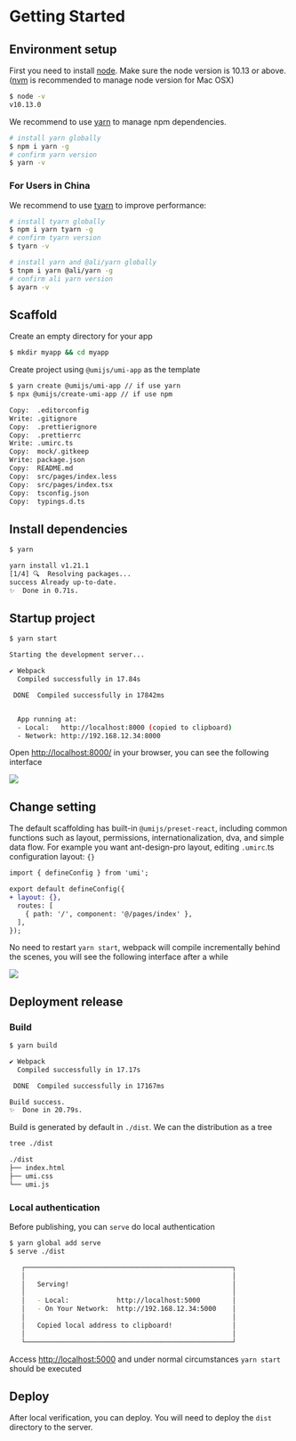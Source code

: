 # Getting Started

## Environment setup

First you need to install [node](https://nodejs.org/en/). Make sure the node version is 10.13 or above. ([nvm](https://github.com/creationix/nvm) is recommended to manage node version for Mac OSX)

```bash
$ node -v
v10.13.0
```

We recommend to use [yarn](https://github.com/yarnpkg/yarn) to manage npm dependencies.

```bash
# install yarn globally
$ npm i yarn -g
# confirm yarn version
$ yarn -v
```

### For Users in China

We recommend to use [tyarn](https://github.com/yiminghe/tyarn) to improve performance:

```bash
# install tyarn globally
$ npm i yarn tyarn -g
# confirm tyarn version
$ tyarn -v

# install yarn and @ali/yarn globally
$ tnpm i yarn @ali/yarn -g
# confirm ali yarn version
$ ayarn -v
```

## Scaffold

Create an empty directory for your app

```bash
$ mkdir myapp && cd myapp
```

Create project using `@umijs/umi-app` as the template

```bash
$ yarn create @umijs/umi-app // if use yarn
$ npx @umijs/create-umi-app // if use npm

Copy:  .editorconfig
Write: .gitignore
Copy:  .prettierignore
Copy:  .prettierrc
Write: .umirc.ts
Copy:  mock/.gitkeep
Write: package.json
Copy:  README.md
Copy:  src/pages/index.less
Copy:  src/pages/index.tsx
Copy:  tsconfig.json
Copy:  typings.d.ts
```

## Install dependencies

```bash
$ yarn

yarn install v1.21.1
[1/4] 🔍  Resolving packages...
success Already up-to-date.
✨  Done in 0.71s.
```

## Startup project

```bash
$ yarn start

Starting the development server...

✔ Webpack
  Compiled successfully in 17.84s

 DONE  Compiled successfully in 17842ms                                       8:06:31 PM


  App running at:
  - Local:   http://localhost:8000 (copied to clipboard)
  - Network: http://192.168.12.34:8000
```

Open [http://localhost:8000/](http://localhost:8000/) in your browser, you can see the following interface

![](https://img.alicdn.com/tfs/TB1JpeLwxD1gK0jSZFsXXbldVXa-1540-950.png)

## Change setting

The default scaffolding has built-in `@umijs/preset-react`, including common functions such as 
layout, permissions, internationalization, dva, and simple data flow. 
For example you want ant-design-pro layout, editing `.umirc`.ts configuration layout: `{}`

```diff
import { defineConfig } from 'umi';

export default defineConfig({
+ layout: {},
  routes: [
    { path: '/', component: '@/pages/index' },
  ],
});
```

No need to restart `yarn start`, webpack will compile incrementally behind the scenes, you will see the following interface after a while

![](https://img.alicdn.com/tfs/TB1pISMwxn1gK0jSZKPXXXvUXXa-1894-1032.png)

## Deployment release

### Build

```bash
$ yarn build

✔ Webpack
  Compiled successfully in 17.17s

 DONE  Compiled successfully in 17167ms                                       8:26:25 PM

Build success.
✨  Done in 20.79s.
```

Build is generated by default in `./dist`. We can the distribution as a tree

```bash
tree ./dist

./dist
├── index.html
├── umi.css
└── umi.js
```

### Local authentication

Before publishing, you can `serve` do local authentication

```bash
$ yarn global add serve
$ serve ./dist

   ┌────────────────────────────────────────────────────┐
   │                                                    │
   │   Serving!                                         │
   │                                                    │
   │   - Local:            http://localhost:5000        │
   │   - On Your Network:  http://192.168.12.34:5000    │
   │                                                    │
   │   Copied local address to clipboard!               │
   │                                                    │
   └────────────────────────────────────────────────────┘
```

Access [http://localhost:5000](http://localhost:5000) and under normal circumstances `yarn start` should be executed

## Deploy

After local verification, you can deploy. You will need to deploy the `dist` directory to the server.
